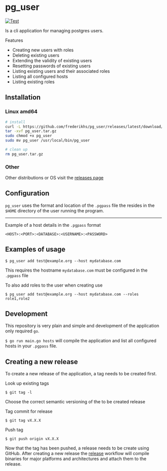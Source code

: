 # pg_user

[![Test](https://github.com/frederikhs/pg_user/actions/workflows/test.yml/badge.svg?branch=main)](https://github.com/frederikhs/pg_user/actions/workflows/test.yml)

Is a cli application for managing postgres users.

Features

- Creating new users with roles
- Deleting existing users
- Extending the validity of existing users
- Resetting passwords of existing users
- Listing existing users and their associated roles
- Listing all configured hosts
- Listing existing roles 

## Installation

### Linux amd64

```bash
# install
curl -L https://github.com/frederikhs/pg_user/releases/latest/download/pg_user-linux-amd64.tar.gz -o pg_user.tar.gz
tar -xvf pg_user.tar.gz
sudo chmod +x pg_user
sudo mv pg_user /usr/local/bin/pg_user

# clean up
rm pg_user.tar.gz
```

### Other

Other distributions or OS visit the [releases page](https://github.com/frederikhs/pg_user/releases/latest)

## Configuration

`pg_user` uses the format and location of the `.pgpass` file the resides in the `$HOME` directory of the user running the program.

---

Example of a host details in the `.pgpass` format

```
<HOST>:<PORT>:<DATABASE>:<USERNAME>:<PASSWORD>
```

## Examples of usage

`$ pg_user add test@example.org --host mydatabase.com`

This requires the hostname `mydatabase.com` must be configured in the `.pgpass` file

To also add roles to the user when creating use

`$ pg_user add test@example.org --host mydatabase.com --roles role1,role2`

## Development

This repository is very plain and simple and development of the application only required `go`.

`$ go run main.go hosts` will compile the application and list all configured hosts in your `.pgpass` file.

## Creating a new release

To create a new release of the application, a tag needs to be created first.

Look up existing tags

`$ git tag -l`

Choose the correct semantic versioning of the to be created release

Tag commit for release

`$ git tag vX.X.X`

Push tag

`$ git push origin vX.X.X`

Now that the tag has been pushed, a release needs to be create using GitHub. After creating a new release the [release](.github/workflows/release.yml) workflow will compile binaries for major platforms and architectures and attach them to the release.
